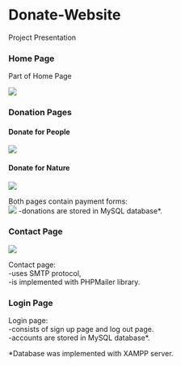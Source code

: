 <h1>Donate-Website</h1>
<p>Project Presentation</p>
<h3>Home Page</h3>
<p text-decoration: underline;>Part of Home Page</p>
<img src="https://github.com/MaryKroustali/Donate-Website/blob/master/Screenshots/Home.png">
<h3>Donation Pages</h3>
<h4>Donate for People</h4>
<img src="https://github.com/MaryKroustali/Donate-Website/blob/master/Screenshots/donate_people.png">
<h4>Donate for Nature</h4>
<img src="https://github.com/MaryKroustali/Donate-Website/blob/master/Screenshots/donate_nature.png">
<p>Both pages contain payment forms:</br>
<img src="https://github.com/MaryKroustali/Donate-Website/blob/master/Screenshots/payment_form.png">
-donations are stored in MySQL database*.</p>
<h3>Contact Page</h3>
<img src="https://github.com/MaryKroustali/Donate-Website/blob/master/Screenshots/Contact.png">
<p>Contact page: </br>
-uses SMTP protocol, </br>
-is implemented with PHPMailer library.</p>
<h3>Login Page</h3>
<p>Login page: </br>
-consists of sign up page and log out page. </br>
-accounts are stored in MySQL database*.</p>
                            
*Database was implemented with XAMPP server.
